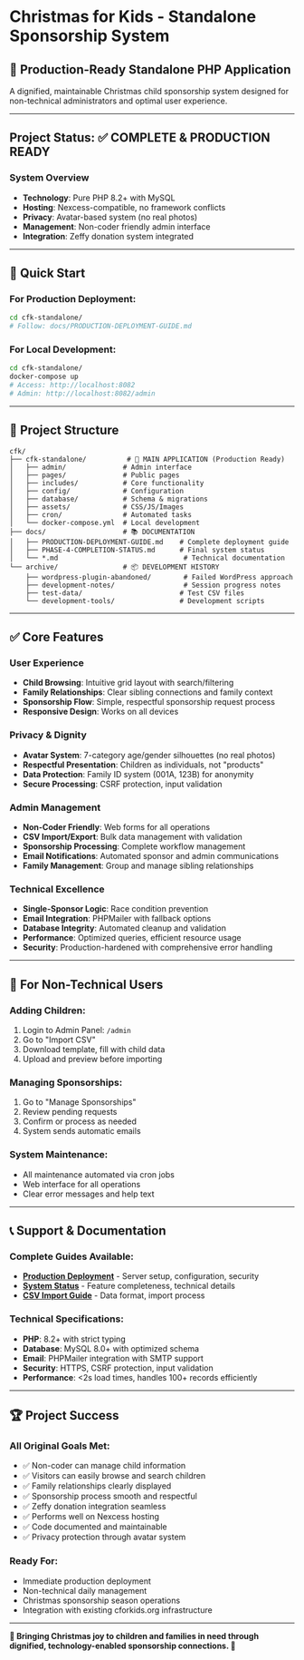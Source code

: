 # Christmas for Kids - Standalone Sponsorship System

## 🎄 **Production-Ready Standalone PHP Application**

A dignified, maintainable Christmas child sponsorship system designed for non-technical administrators and optimal user experience.

---

## **Project Status: ✅ COMPLETE & PRODUCTION READY**

### **System Overview**
- **Technology**: Pure PHP 8.2+ with MySQL
- **Hosting**: Nexcess-compatible, no framework conflicts
- **Privacy**: Avatar-based system (no real photos)
- **Management**: Non-coder friendly admin interface
- **Integration**: Zeffy donation system integrated

---

## **🚀 Quick Start**

### **For Production Deployment:**
```bash
cd cfk-standalone/
# Follow: docs/PRODUCTION-DEPLOYMENT-GUIDE.md
```

### **For Local Development:**
```bash
cd cfk-standalone/
docker-compose up
# Access: http://localhost:8082
# Admin: http://localhost:8082/admin
```

---

## **📁 Project Structure**

```
cfk/
├── cfk-standalone/          # 🎯 MAIN APPLICATION (Production Ready)
│   ├── admin/              # Admin interface
│   ├── pages/              # Public pages  
│   ├── includes/           # Core functionality
│   ├── config/             # Configuration
│   ├── database/           # Schema & migrations
│   ├── assets/             # CSS/JS/Images
│   ├── cron/               # Automated tasks
│   └── docker-compose.yml  # Local development
├── docs/                   # 📚 DOCUMENTATION
│   ├── PRODUCTION-DEPLOYMENT-GUIDE.md    # Complete deployment guide
│   ├── PHASE-4-COMPLETION-STATUS.md      # Final system status
│   └── *.md                               # Technical documentation
└── archive/                # 📦 DEVELOPMENT HISTORY
    ├── wordpress-plugin-abandoned/        # Failed WordPress approach
    ├── development-notes/                 # Session progress notes
    ├── test-data/                        # Test CSV files
    └── development-tools/                # Development scripts
```

---

## **✅ Core Features**

### **User Experience**
- **Child Browsing**: Intuitive grid layout with search/filtering
- **Family Relationships**: Clear sibling connections and family context
- **Sponsorship Flow**: Simple, respectful sponsorship request process
- **Responsive Design**: Works on all devices

### **Privacy & Dignity**
- **Avatar System**: 7-category age/gender silhouettes (no real photos)
- **Respectful Presentation**: Children as individuals, not "products"
- **Data Protection**: Family ID system (001A, 123B) for anonymity
- **Secure Processing**: CSRF protection, input validation

### **Admin Management**
- **Non-Coder Friendly**: Web forms for all operations
- **CSV Import/Export**: Bulk data management with validation
- **Sponsorship Processing**: Complete workflow management
- **Email Notifications**: Automated sponsor and admin communications
- **Family Management**: Group and manage sibling relationships

### **Technical Excellence**
- **Single-Sponsor Logic**: Race condition prevention
- **Email Integration**: PHPMailer with fallback options
- **Database Integrity**: Automated cleanup and validation
- **Performance**: Optimized queries, efficient resource usage
- **Security**: Production-hardened with comprehensive error handling

---

## **🎯 For Non-Technical Users**

### **Adding Children:**
1. Login to Admin Panel: `/admin`
2. Go to "Import CSV" 
3. Download template, fill with child data
4. Upload and preview before importing

### **Managing Sponsorships:**
1. Go to "Manage Sponsorships"
2. Review pending requests
3. Confirm or process as needed
4. System sends automatic emails

### **System Maintenance:**
- All maintenance automated via cron jobs
- Web interface for all operations
- Clear error messages and help text

---

## **📞 Support & Documentation**

### **Complete Guides Available:**
- **[Production Deployment](docs/PRODUCTION-DEPLOYMENT-GUIDE.md)** - Server setup, configuration, security
- **[System Status](docs/PHASE-4-COMPLETION-STATUS.md)** - Feature completeness, technical details
- **[CSV Import Guide](cfk-standalone/templates/CSV-IMPORT-GUIDE.md)** - Data format, import process

### **Technical Specifications:**
- **PHP**: 8.2+ with strict typing
- **Database**: MySQL 8.0+ with optimized schema
- **Email**: PHPMailer integration with SMTP support
- **Security**: HTTPS, CSRF protection, input validation
- **Performance**: <2s load times, handles 100+ records efficiently

---

## **🏆 Project Success**

### **All Original Goals Met:**
- ✅ Non-coder can manage child information
- ✅ Visitors can easily browse and search children  
- ✅ Family relationships clearly displayed
- ✅ Sponsorship process smooth and respectful
- ✅ Zeffy donation integration seamless
- ✅ Performs well on Nexcess hosting
- ✅ Code documented and maintainable
- ✅ Privacy protection through avatar system

### **Ready For:**
- Immediate production deployment
- Non-technical daily management
- Christmas sponsorship season operations
- Integration with existing cforkids.org infrastructure

---

**🎄 Bringing Christmas joy to children and families in need through dignified, technology-enabled sponsorship connections. 🎄**